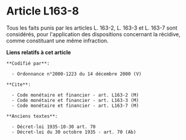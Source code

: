 # Article L163-8

Tous les faits punis par les articles L. 163-2, L. 163-3 et L. 163-7 sont considérés, pour l'application des dispositions
concernant la récidive, comme constituant une même infraction.

**Liens relatifs à cet article**

	**Codifié par**:

	  - Ordonnance n°2000-1223 du 14 décembre 2000 (V)

	**Cite**:

	  - Code monétaire et financier - art. L163-2 (M)
	  - Code monétaire et financier - art. L163-3 (M)
	  - Code monétaire et financier - art. L163-7 (M)

	**Anciens textes**:

	  - Décret-loi 1935-10-30 art. 70
	  - Décret-loi du 30 octobre 1935 - art. 70 (Ab)
